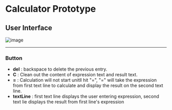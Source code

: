 # Calculator Prototype 

## User Interface 
![image](https://cloud.githubusercontent.com/assets/15674468/14069166/ff41be8e-f44a-11e5-9ed5-ee6eef194690.png)


***
### Button 
* **del** : backspace to delete the previous entry.
* **C** : Clean out the content of expression text and result text.
* **=** : Calculation will not start unitll hit "=", "=" will take the expression from first text line to calculate and display the result on the second text line.
* **textLine** : first text line displays the user entering expression, second text lie displays the result from first line's expression

